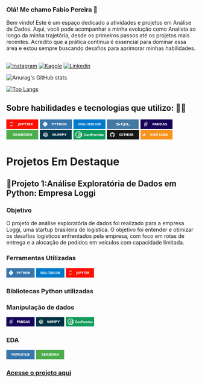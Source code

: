 ### Olá! Me chamo Fabio Pereira 👋
Bem vindo! Este é um espaço dedicado a atividades e projetos em Análise de Dados. Aqui, você pode acompanhar a minha evolução como Analista ao longo da minha trajetória, desde os primeiros passos até os projetos mais recentes. Acredito que a prática contínua é essencial para dominar essa área e estou sempre buscando desafios para aprimorar minhas habilidades.
##
[![Instagram](https://img.shields.io/badge/Instagram-E4405F?style=for-the-badge&logo=instagram&logoColor=white)](https://www.instagram.com/7Fabio7Pereira7/)
[![Kaggle](https://img.shields.io/badge/Kaggle-20BEFF?style=for-the-badge&logo=Kaggle&logoColor=white)](https://www.kaggle.com/FabioPereira445 )
[![Linkedin](https://img.shields.io/badge/LinkedIn-0077B5?style=for-the-badge&logo=linkedin&logoColor=white)](https://www.linkedin.com/in/fabio--pereira/)

![Anurag's GitHub stats](https://github-readme-stats.vercel.app/api?username=FabioPereira445&show_icons=true&theme=merko)

[![Top Langs](https://github-readme-stats.vercel.app/api/top-langs/?username=FabioPereira445&layout=compact)](https://github.com/FabioPereira445/github-readme-stats)

## Sobre habilidades e tecnologias que utilizo: 🧑‍💻

<div>
 <img src="image/img_jupyter.svg" alt="" width="85" height="25" title="img_jupyter">
 <img src="image/img_python.svg" alt="" width="85" height="25" title="img_python">
 <img src="image/img_VScode.svg" alt="" width="85" height="25" title="img_VScode">
 <img src="image/img_Sql.svg" alt="" width="85" height="25" title="img_python">

 <img src="image/img_pandas.svg" alt="" width="85" height="25" title="img_pandas">
 <img src="image/img_seaborn.svg" alt="" width="85" height="25" title="img_jupyter">
 <img src="image/img_numpy.svg" alt="" width="85" height="25" title="img_numpy">
 <img src="image/img_geopandas.png" alt="" width="85" height="25" title="img_geopandas">
 <img src="image/img_github.svg" alt="" width="85" height="25" title="github>
  
 <img src="image/img_sckitlearn.svg" alt="" width="85" height="25" title="sckitlearn">
 <img src="image/img_sckitlearn.svg" alt="" width="85" height="25" title="">

   # Projetos Em Destaque
<h2> 🚚Projeto 1:Análise Exploratória de Dados em Python: Empresa Loggi</h2>
<h3>Objetivo </h3>
O projeto de análise exploratória de dados foi realizado para a empresa Loggi, uma startup brasileira de logística. O objetivo foi entender e otimizar os desafios logísticos enfrentados pela empresa, com foco em rotas de entrega e a alocação de pedidos em veículos com capacidade limitada.
<h3>Ferramentas Utilizadas</h3>
<img src="image/img_python.svg" alt="Uma bela paisagem" width="75" height="25" title="img_python">
<img src="image/img_VScode.svg" alt="Uma bela paisagem" width="75" height="25" title="img_VScode">
<img src="image/img_jupyter.svg" alt="Uma bela paisagem" width="75" height="25" title="img_jupyter">
<h3>Bibliotecas Python utilizadas</h3>
<h3> Manipulação de dados</h3>
<img src="image/img_pandas.svg" alt="Uma bela paisagem" width="75" height="25" title="img_pandas">
<img src="image/img_numpy.svg" alt="Uma bela paisagem" width="75" height="25" title="img_numpy">
<img src="image/img_geopandas.png" alt="Uma bela paisagem" width="75" height="25" title="img_numpy">
<h3> EDA</h3>
<img src="image/img_matplotlib.svg" alt="Uma bela paisagem" width="75" height="25" title="img_matplotlib">
<img src="image/img_seaborn.svg" alt="Uma bela paisagem" width="75" height="25" title="Clique para ampliar">
<H3><a href="https://github.com/FabioPereira445/Projeto-01">Acesse o projeto aqui</a></H3>


          
</div><br/>


